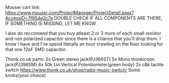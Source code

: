 Mouser cart link:
https://www.mouser.com/ProjectManager/ProjectDetail.aspx?AccessID=7f954e2c7a
DOUBLE CHECK IF ALL COMPONENTS ARE THERE, IF SOMETHING IS MISSING, LET ME KNOW


I also do reccomend that you buy atleast 2 or 3 more of each small resistor and non polarized capacitor since there is a chance that you'll drop them. I know I have and I've spend literally an hour crawling on the floor looking for that one 12pF SMD capacitor.


Thonk.co.uk parts:
2x Green stereo jack(PJ366ST)
5x Mono thonkiconn jack(PJ398SM)
4x 50k Lin Vertical Potentiometer(green body)
2x c&k tactile switch https://www.thonk.co.uk/shop/radio-music-switch/
Some knobs(your choice)
